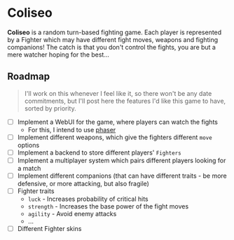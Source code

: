 # Coliseo

**Coliseo** is a random turn-based fighting game. Each player is represented by a Fighter which may have different fight moves, weapons and fighting companions!
The catch is that you don't control the fights, you are but a mere watcher hoping for the best...

## Roadmap

> I'll work on this whenever I feel like it, so there won't be any date commitments, but I'll post here the features I'd like this game to have, sorted by priority.

- [ ] Implement a WebUI for the game, where players can watch the fights
  - For this, I intend to use [phaser](https://github.com/photonstorm/phaser) 
- [ ] Implement different weapons, which give the fighters different `move` options
- [ ] Implement a backend to store different players' `Fighters`
- [ ] Implement a multiplayer system which pairs different players looking for a match
- [ ] Implement different companions (that can have different traits - be more defensive, or more attacking, but also fragile)
- [ ] Fighter traits
  - `luck` - Increases probability of critical hits
  - `strength` - Increases the base power of the fight moves
  - `agility` - Avoid enemy attacks
  - ...
- [ ] Different Fighter skins